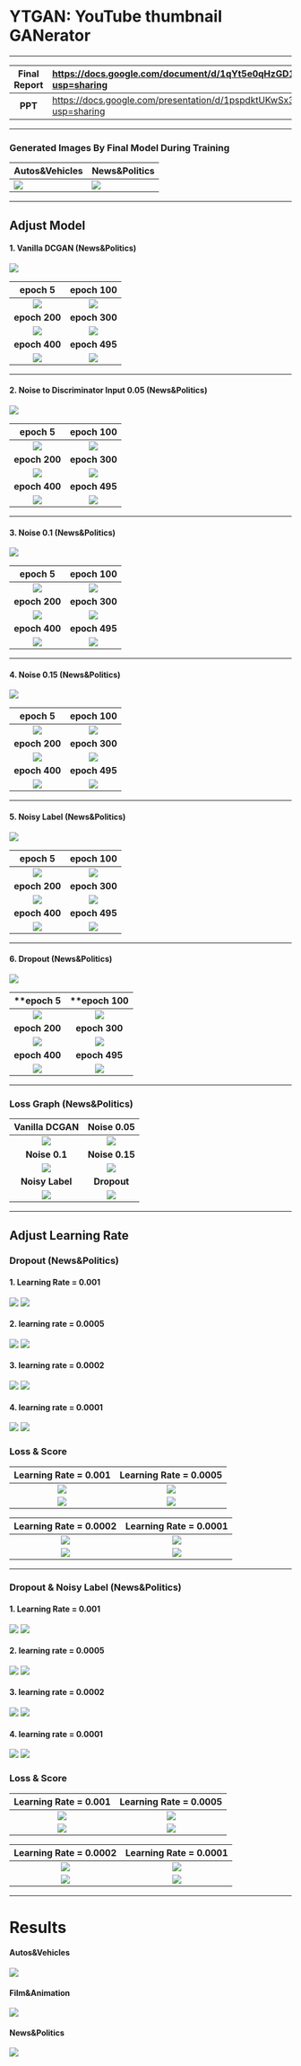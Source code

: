 # YTGAN: YouTube thumbnail GANerator
---
|Final Report | https://docs.google.com/document/d/1qYt5e0qHzGD1t92SkOKZ5pQtOtsITWwEfoodB8Gf288/edit?usp=sharing|
|:---:|:---|
|**PPT**         | https://docs.google.com/presentation/d/1pspdktUKwSx3tf10Y9hvMtDlkbq1szGpZ3Xk47uVWtQ/edit?usp=sharing|
---
### Generated Images By Final Model During Training
|Autos&Vehicles|News&Politics|
|------|---|
|![](/readme_img/A%26V4_animation.gif)|![](/readme_img/animation.gif)|
---

## Adjust Model

#### 1. Vanilla DCGAN (News&Politics) 

![](/readme_img/NnP/vanilla/fake_real.png)

|epoch 5|epoch 100|
|:-------:|:---------:|
|![](/readme_img/NnP/vanilla/yt_5.png)|![](/readme_img/NnP/vanilla/yt_100.png)|
|**epoch 200** |**epoch 300**|
|![](/readme_img/NnP/vanilla/yt_200.png)|![](/readme_img/NnP/vanilla/yt_300.png)|
|**epoch 400**|**epoch 495**|
|![](/readme_img/NnP/vanilla/yt_400.png)|![](/readme_img/NnP/vanilla/yt_495.png)|
---
#### 2. Noise to Discriminator Input 0.05 (News&Politics)

![](/readme_img/NnP/noise/0.05/fake_real.png)

|epoch 5|epoch 100|
|:-------:|:---------:|
|![](/readme_img/NnP/noise/0.05/yt_5.png)|![](/readme_img/NnP/noise/0.05/yt_100.png)|
|**epoch 200**|**epoch 300**|
|![](/readme_img/NnP/noise/0.05/yt_200.png)|![](/readme_img/NnP/noise/0.05/yt_300.png)|
|**epoch 400**|**epoch 495**|
|![](/readme_img/NnP/noise/0.05/yt_400.png)|![](/readme_img/NnP/noise/0.05/yt_495.png)|
---
#### 3. Noise 0.1 (News&Politics)

![](/readme_img/NnP/noise/0.1/fake_real.png)

|**epoch 5**|**epoch 100**|
|:-------:|:---------:|
|![](/readme_img/NnP/noise/0.1/yt_5.png)|![](/readme_img/NnP/noise/0.1/yt_100.png)|
|**epoch 200**|**epoch 300**|
|![](/readme_img/NnP/noise/0.1/yt_200.png)|![](/readme_img/NnP/noise/0.1/yt_300.png)|
**epoch 400**|**epoch 495**|
|![](/readme_img/NnP/noise/0.1/yt_400.png)|![](/readme_img/NnP/noise/0.1/yt_495.png)|
---
#### 4. Noise 0.15 (News&Politics)

![](/readme_img/NnP/noise/0.15/fake_real.png)

|**epoch 5**|**epoch 100**|
|:-------:|:---------:|
|![](/readme_img/NnP/noise/0.15/yt_5.png)|![](/readme_img/NnP/noise/0.15/yt_100.png)|
|**epoch 200**|**epoch 300**|
|![](/readme_img/NnP/noise/0.15/yt_200.png)|![](/readme_img/NnP/noise/0.15/yt_300.png)|
**epoch 400**|**epoch 495**|
|![](/readme_img/NnP/noise/0.15/yt_400.png)|![](/readme_img/NnP/noise/0.15/yt_495.png)|
---
#### 5. Noisy Label (News&Politics)

![](/readme_img/NnP/lnoise/fake_real.png)

|**epoch 5**|**epoch 100**|
|:-------:|:---------:|
|![](/readme_img/NnP/lnoise/yt_5.png)|![](/readme_img/NnP/lnoise/yt_100.png)|
|**epoch 200**|**epoch 300**|
|![](/readme_img/NnP/lnoise/yt_200.png)|![](/readme_img/NnP/lnoise/yt_300.png)|
**epoch 400**|**epoch 495**|
|![](/readme_img/NnP/lnoise/yt_400.png)|![](/readme_img/NnP/lnoise/yt_495.png)|
---
#### 6. Dropout (News&Politics)

![](/readme_img/NnP/dropout/fake_real.png)

|**epoch 5|****epoch 100**|
|:-------:|:---------:|
|![](/readme_img/NnP/dropout/yt_5.png)|![](/readme_img/NnP/dropout/yt_100.png)|
|**epoch 200**|**epoch 300**|
|![](/readme_img/NnP/dropout/yt_200.png)|![](/readme_img/NnP/dropout/yt_300.png)|
**epoch 400**|**epoch 495**|
|![](/readme_img/NnP/dropout/yt_400.png)|![](/readme_img/NnP/dropout/yt_495.png)|

---
### Loss Graph (News&Politics)

|Vanilla DCGAN|Noise 0.05|
|:---:|:---:|
|![](/readme_img/NnP/vanilla/G%26D_Loss.png)|![](/readme_img/NnP/noise/0.05/G%26D_Loss.png)
|**Noise 0.1**|**Noise 0.15**|
|![](/readme_img/NnP/noise/0.1/G%26D_Loss.png)|![](/readme_img/NnP/noise/0.15/G%26D_Loss.png)
|**Noisy Label**|**Dropout**|
|![](/readme_img/NnP/lnoise/G%26D_Loss.png)|![](/readme_img/NnP/dropout/G%26D_Loss.png)

---
## Adjust Learning Rate

### Dropout (News&Politics)
#### 1. Learning Rate = 0.001 
![](/readme_img/A%26VD_001_animation.gif)
![](/readme_img/A%26VD_001_fake_real.png)
#### 2. learning rate = 0.0005 
![](/readme_img/A%26VD_0005_animation.gif)
![](/readme_img/A%26VD_0005_fake_real.png)
#### 3. learning rate = 0.0002 
![](/readme_img/A%26VD_animation.gif)
![](/readme_img/A%26VD_fake_real.png)
#### 4. learning rate = 0.0001 
![](/readme_img/A%26VD_0001_animation.gif)
![](/readme_img/A%26VD_0001_fake_real.png)
### Loss & Score
|Learning Rate = 0.001|Learning Rate = 0.0005|
|:---:|:---:|
|![](/readme_img/A%26VD_001_G%26D_Loss.png)|![](/readme_img/A%26VD_0005_G%26D_Loss.png)|
|![](/readme_img/A%26VD_001_G%26D_score.png)|![](/readme_img/A%26VD_0005_G%26D_score.png)|

|Learning Rate = 0.0002|Learning Rate = 0.0001|
|:---:|:---:|
|![](/readme_img/A%26VD_G%26D_Loss.png)|![](/readme_img/A%26VD_0001_G%26D_Loss.png)|
|![](/readme_img/A%26VD_G%26D_score.png)|![](/readme_img/A%26VD_0001_G%26D_score.png)|
---
### Dropout & Noisy Label (News&Politics)
#### 1. Learning Rate = 0.001 
![](/readme_img/A%26V4_001_animation.gif)
![](/readme_img/A%26V4_001_fake_real.png)
#### 2. learning rate = 0.0005 
![](/readme_img/A%26V4_0005_animation.gif)
![](/readme_img/A%26V4_0005_fake_real.png)
#### 3. learning rate = 0.0002 
![](/readme_img/A%26V4_animation.gif)
![](/readme_img/A%26V4_fake_real.png)
#### 4. learning rate = 0.0001 
![](/readme_img/A%26V4_0001_animation.gif)
![](/readme_img/A%26V4_0001_fake_real.png)
### Loss & Score
|Learning Rate = 0.001|Learning Rate = 0.0005|
|:---:|:---:|
|![](/readme_img/A%26V4_001_G%26D_Loss.png)|![](/readme_img/A%26V4_0005_G%26D_Loss.png)|
|![](/readme_img/A%26V4_001_G%26D_score.png)|![](/readme_img/A%26V4_0005_G%26D_score.png)|

|Learning Rate = 0.0002|Learning Rate = 0.0001|
|:---:|:---:|
|![](/readme_img/A%26V4_G%26D_Loss.png)|![](/readme_img/A%26V4_0001_G%26D_Loss.png)|
|![](/readme_img/A%26V4_G%26D_score.png)|![](/readme_img/A%26V4_0001_G%26D_score.png)|
---
# Results
#### Autos&Vehicles
![](/readme_img/A%26V_fake_real3.png) 
#### Film&Animation
![](/readme_img/F%26A_fake_real3.png) 
#### News&Politics
![](/readme_img/N%26P_fake_real3.png) 